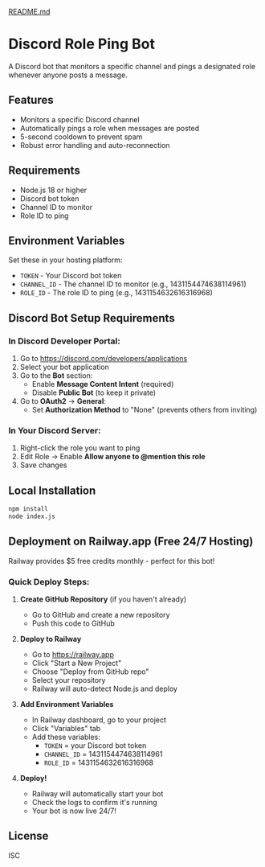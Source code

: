 [README.md](https://github.com/user-attachments/files/23138283/README.md)
# Discord Role Ping Bot

A Discord bot that monitors a specific channel and pings a designated role whenever anyone posts a message.

## Features
- Monitors a specific Discord channel
- Automatically pings a role when messages are posted
- 5-second cooldown to prevent spam
- Robust error handling and auto-reconnection

## Requirements
- Node.js 18 or higher
- Discord bot token
- Channel ID to monitor
- Role ID to ping

## Environment Variables
Set these in your hosting platform:

- `TOKEN` - Your Discord bot token
- `CHANNEL_ID` - The channel ID to monitor (e.g., 1431154474638114961)
- `ROLE_ID` - The role ID to ping (e.g., 1431154632616316968)

## Discord Bot Setup Requirements

### In Discord Developer Portal:
1. Go to https://discord.com/developers/applications
2. Select your bot application
3. Go to the **Bot** section:
   - Enable **Message Content Intent** (required)
   - Disable **Public Bot** (to keep it private)
4. Go to **OAuth2** → **General**:
   - Set **Authorization Method** to "None" (prevents others from inviting)

### In Your Discord Server:
1. Right-click the role you want to ping
2. Edit Role → Enable **Allow anyone to @mention this role**
3. Save changes

## Local Installation
```bash
npm install
node index.js
```

## Deployment on Railway.app (Free 24/7 Hosting)

Railway provides $5 free credits monthly - perfect for this bot!

### Quick Deploy Steps:

1. **Create GitHub Repository** (if you haven't already)
   - Go to GitHub and create a new repository
   - Push this code to GitHub

2. **Deploy to Railway**
   - Go to https://railway.app
   - Click "Start a New Project"
   - Choose "Deploy from GitHub repo"
   - Select your repository
   - Railway will auto-detect Node.js and deploy

3. **Add Environment Variables**
   - In Railway dashboard, go to your project
   - Click "Variables" tab
   - Add these variables:
     - `TOKEN` = your Discord bot token
     - `CHANNEL_ID` = 1431154474638114961
     - `ROLE_ID` = 1431154632616316968

4. **Deploy!**
   - Railway will automatically start your bot
   - Check the logs to confirm it's running
   - Your bot is now live 24/7!

## License
ISC
